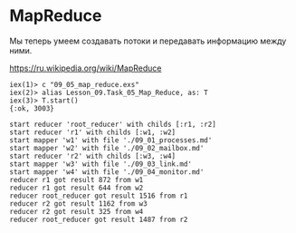 # MapReduce

Мы теперь умеем создавать потоки и передавать информацию между ними.

https://ru.wikipedia.org/wiki/MapReduce



```
iex(1)> c "09_05_map_reduce.exs"
iex(2)> alias Lesson_09.Task_05_Map_Reduce, as: T
iex(3)> T.start()
{:ok, 3003}

start reducer 'root_reducer' with childs [:r1, :r2]
start reducer 'r1' with childs [:w1, :w2]
start mapper 'w1' with file './09_01_processes.md'
start mapper 'w2' with file './09_02_mailbox.md'
start reducer 'r2' with childs [:w3, :w4]
start mapper 'w3' with file './09_03_link.md'
start mapper 'w4' with file './09_04_monitor.md'
reducer r1 got result 872 from w1
reducer r1 got result 644 from w2
reducer root_reducer got result 1516 from r1
reducer r2 got result 1162 from w3
reducer r2 got result 325 from w4
reducer root_reducer got result 1487 from r2
```

